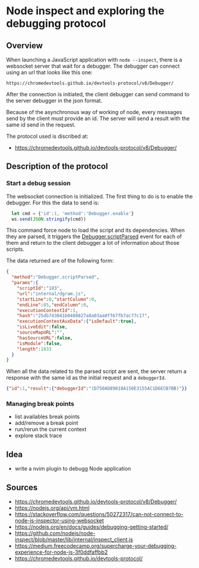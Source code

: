 # Node inspect and exploring the debugging protocol

## Overview

When launching a JavaScript application with `node --inspect`, there is a websocket
server that wait for a debugger. The debugger can connect using an url that looks like this
one:
```
https://chromedevtools.github.io/devtools-protocol/v8/Debugger/
```

After the connection is initiated, the client debugger can send command to the
server debugger in the json format.

Because of the asynchronous way of working of node, every messages send by the
client must provide an id. The server will send a result with the same id send
in the request.

The protocol used is discribed at:
* https://chromedevtools.github.io/devtools-protocol/v8/Debugger/

## Description of the protocol

### Start a debug session
The websocket connection is initialized. The first thing to do is to enable the
debugger. For this the data to send is:

```javascript
  let cmd = {'id':1, 'method':'Debugger.enable'}
  ws.send(JSON.stringify(cmd))
```

This command force node to load the script and its dependencies. When they are
parsed, it triggers the [Debugger.scriptParsed](https://chromedevtools.github.io/devtools-protocol/v8/Debugger#event-scriptParsed) event for each of them and return to the client debugger a lot of information about
those scripts.

The data returned are of the following form:

```json
{
  "method":"Debugger.scriptParsed",
  "params":{
    "scriptId":"183",
    "url":"internal/dgram.js",
    "startLine":0,"startColumn":0,
    "endLine":85,"endColumn":0,
    "executionContextId":1,
    "hash":"25db743041b0488827a8a03aa0ff67fb7ac77c17",
    "executionContextAuxData":{"isDefault":true},
    "isLiveEdit":false,
    "sourceMapURL":"",
    "hasSourceURL":false,
    "isModule":false,
    "length":1833
  }
}
```
When all the data related to the parsed script are sent, the server return a
response with the same id as the initial request and a `debuggerId`.

```json
{"id":1,"result":{"debuggerId":"(D750AD89818A150E3155AC1D6ECB7BB)"}}
```
### Managing break points

* list availables break points
* add/remove a break point
* run/rerun the current context
* explore stack trace

## Idea
* write a nvim plugin to debugg Node application

## Sources
* https://chromedevtools.github.io/devtools-protocol/v8/Debugger/
* https://nodejs.org/api/vm.html
* https://stackoverflow.com/questions/50272317/can-not-connect-to-node-js-inspector-using-websocket
* https://nodejs.org/en/docs/guides/debugging-getting-started/
* https://github.com/nodejs/node-inspect/blob/master/lib/internal/inspect_client.js
* https://medium.freecodecamp.org/supercharge-your-debugging-experience-for-node-js-3f0ddfaffbb2
* https://chromedevtools.github.io/devtools-protocol/
